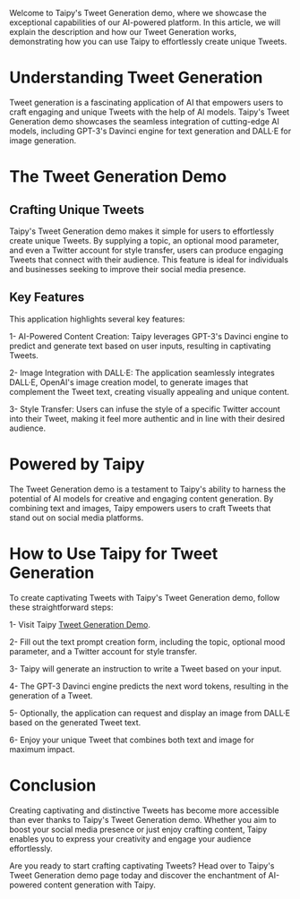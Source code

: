 Welcome to Taipy's Tweet Generation demo, where we showcase the exceptional capabilities of our AI-powered platform. In this article, we will explain the description and how our Tweet Generation works, demonstrating how you can use Taipy to effortlessly create unique Tweets.

# Understanding Tweet Generation
Tweet generation is a fascinating application of AI that empowers users to craft engaging and unique Tweets with the help of AI models. Taipy's Tweet Generation demo showcases the seamless integration of cutting-edge AI models, including GPT-3's Davinci engine for text generation and DALL·E for image generation.

# The Tweet Generation Demo
## Crafting Unique Tweets
Taipy's Tweet Generation demo makes it simple for users to effortlessly create unique Tweets. By supplying a topic, an optional mood parameter, and even a Twitter account for style transfer, users can produce engaging Tweets that connect with their audience. This feature is ideal for individuals and businesses seeking to improve their social media presence.

## Key Features
This application highlights several key features:

1- AI-Powered Content Creation: Taipy leverages GPT-3's Davinci engine to predict and generate text based on user inputs, resulting in captivating Tweets.

2- Image Integration with DALL·E: The application seamlessly integrates DALL·E, OpenAI's image creation model, to generate images that complement the Tweet text, creating visually appealing and unique content.

3- Style Transfer: Users can infuse the style of a specific Twitter account into their Tweet, making it feel more authentic and in line with their desired audience.

# Powered by Taipy
The Tweet Generation demo is a testament to Taipy's ability to harness the potential of AI models for creative and engaging content generation. By combining text and images, Taipy empowers users to craft Tweets that stand out on social media platforms.

# How to Use Taipy for Tweet Generation
To create captivating Tweets with Taipy's Tweet Generation demo, follow these straightforward steps:

1- Visit Taipy [Tweet Generation Demo](https://tweet-generation.taipy.cloud/).

2- Fill out the text prompt creation form, including the topic, optional mood parameter, and a Twitter account for style transfer.

3- Taipy will generate an instruction to write a Tweet based on your input.

4- The GPT-3 Davinci engine predicts the next word tokens, resulting in the generation of a Tweet.

5- Optionally, the application can request and display an image from DALL·E based on the generated Tweet text.

6- Enjoy your unique Tweet that combines both text and image for maximum impact.

# Conclusion
Creating captivating and distinctive Tweets has become more accessible than ever thanks to Taipy's Tweet Generation demo. Whether you aim to boost your social media presence or just enjoy crafting content, Taipy enables you to express your creativity and engage your audience effortlessly.

Are you ready to start crafting captivating Tweets? Head over to Taipy's Tweet Generation demo page today and discover the enchantment of AI-powered content generation with Taipy.
